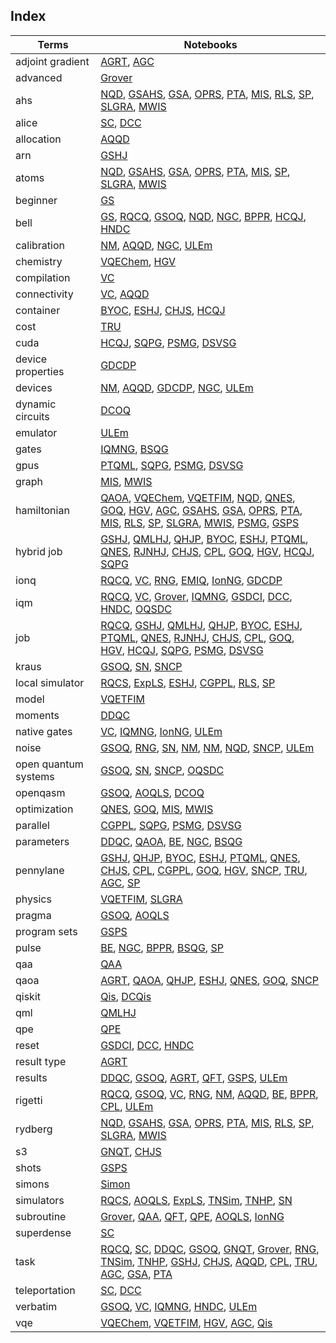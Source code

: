 ## <a name="index">Index</a> 
 |  Terms  | Notebooks  | 
 | -- | -- | 
 | adjoint gradient |  [AGRT](#AGRT)<a name="index_AGRT"></a>, [AGC](#AGC)<a name="index_AGC"></a>| <br>
 | advanced   |  [Grover](#Grover)<a name="index_Grover"></a>| <br>
 | ahs        |  [NQD](#NQD)<a name="index_NQD"></a>, [GSAHS](#GSAHS)<a name="index_GSAHS"></a>, [GSA](#GSA)<a name="index_GSA"></a>, [OPRS](#OPRS)<a name="index_OPRS"></a>, [PTA](#PTA)<a name="index_PTA"></a>, [MIS](#MIS)<a name="index_MIS"></a>, [RLS](#RLS)<a name="index_RLS"></a>, [SP](#SP)<a name="index_SP"></a>, [SLGRA](#SLGRA)<a name="index_SLGRA"></a>, [MWIS](#MWIS)<a name="index_MWIS"></a>| <br>
 | alice      |  [SC](#SC)<a name="index_SC"></a>, [DCC](#DCC)<a name="index_DCC"></a>| <br>
 | allocation |  [AQQD](#AQQD)<a name="index_AQQD"></a>| <br>
 | arn        |  [GSHJ](#GSHJ)<a name="index_GSHJ"></a>| <br>
 | atoms      |  [NQD](#NQD), [GSAHS](#GSAHS), [GSA](#GSA), [OPRS](#OPRS), [PTA](#PTA), [MIS](#MIS), [SP](#SP), [SLGRA](#SLGRA), [MWIS](#MWIS)| <br>
 | beginner   |  [GS](#GS)<a name="index_GS"></a>| <br>
 | bell       |  [GS](#GS), [RQCQ](#RQCQ)<a name="index_RQCQ"></a>, [GSOQ](#GSOQ)<a name="index_GSOQ"></a>, [NQD](#NQD), [NGC](#NGC)<a name="index_NGC"></a>, [BPPR](#BPPR)<a name="index_BPPR"></a>, [HCQJ](#HCQJ)<a name="index_HCQJ"></a>, [HNDC](#HNDC)<a name="index_HNDC"></a>| <br>
 | calibration |  [NM](#NM)<a name="index_NM"></a>, [AQQD](#AQQD), [NGC](#NGC), [ULEm](#ULEm)<a name="index_ULEm"></a>| <br>
 | chemistry  |  [VQEChem](#VQEChem)<a name="index_VQEChem"></a>, [HGV](#HGV)<a name="index_HGV"></a>| <br>
 | compilation |  [VC](#VC)<a name="index_VC"></a>| <br>
 | connectivity |  [VC](#VC), [AQQD](#AQQD)| <br>
 | container  |  [BYOC](#BYOC)<a name="index_BYOC"></a>, [ESHJ](#ESHJ)<a name="index_ESHJ"></a>, [CHJS](#CHJS)<a name="index_CHJS"></a>, [HCQJ](#HCQJ)| <br>
 | cost       |  [TRU](#TRU)<a name="index_TRU"></a>| <br>
 | cuda       |  [HCQJ](#HCQJ), [SQPG](#SQPG)<a name="index_SQPG"></a>, [PSMG](#PSMG)<a name="index_PSMG"></a>, [DSVSG](#DSVSG)<a name="index_DSVSG"></a>| <br>
 | device properties |  [GDCDP](#GDCDP)<a name="index_GDCDP"></a>| <br>
 | devices    |  [NM](#NM), [AQQD](#AQQD), [GDCDP](#GDCDP), [NGC](#NGC), [ULEm](#ULEm)| <br>
 | dynamic circuits |  [DCOQ](#DCOQ)<a name="index_DCOQ"></a>| <br>
 | emulator   |  [ULEm](#ULEm)| <br>
 | gates      |  [IQMNG](#IQMNG)<a name="index_IQMNG"></a>, [BSQG](#BSQG)<a name="index_BSQG"></a>| <br>
 | gpus       |  [PTQML](#PTQML)<a name="index_PTQML"></a>, [SQPG](#SQPG), [PSMG](#PSMG), [DSVSG](#DSVSG)| <br>
 | graph      |  [MIS](#MIS), [MWIS](#MWIS)| <br>
 | hamiltonian |  [QAOA](#QAOA)<a name="index_QAOA"></a>, [VQEChem](#VQEChem), [VQETFIM](#VQETFIM)<a name="index_VQETFIM"></a>, [NQD](#NQD), [QNES](#QNES)<a name="index_QNES"></a>, [GOQ](#GOQ)<a name="index_GOQ"></a>, [HGV](#HGV), [AGC](#AGC), [GSAHS](#GSAHS), [GSA](#GSA), [OPRS](#OPRS), [PTA](#PTA), [MIS](#MIS), [RLS](#RLS), [SP](#SP), [SLGRA](#SLGRA), [MWIS](#MWIS), [PSMG](#PSMG), [GSPS](#GSPS)<a name="index_GSPS"></a>| <br>
 | hybrid job |  [GSHJ](#GSHJ), [QMLHJ](#QMLHJ)<a name="index_QMLHJ"></a>, [QHJP](#QHJP)<a name="index_QHJP"></a>, [BYOC](#BYOC), [ESHJ](#ESHJ), [PTQML](#PTQML), [QNES](#QNES), [RJNHJ](#RJNHJ)<a name="index_RJNHJ"></a>, [CHJS](#CHJS), [CPL](#CPL)<a name="index_CPL"></a>, [GOQ](#GOQ), [HGV](#HGV), [HCQJ](#HCQJ), [SQPG](#SQPG)| <br>
 | ionq       |  [RQCQ](#RQCQ), [VC](#VC), [RNG](#RNG)<a name="index_RNG"></a>, [EMIQ](#EMIQ)<a name="index_EMIQ"></a>, [IonNG](#IonNG)<a name="index_IonNG"></a>, [GDCDP](#GDCDP)| <br>
 | iqm        |  [RQCQ](#RQCQ), [VC](#VC), [Grover](#Grover), [IQMNG](#IQMNG), [GSDCI](#GSDCI)<a name="index_GSDCI"></a>, [DCC](#DCC), [HNDC](#HNDC), [OQSDC](#OQSDC)<a name="index_OQSDC"></a>| <br>
 | job        |  [RQCQ](#RQCQ), [GSHJ](#GSHJ), [QMLHJ](#QMLHJ), [QHJP](#QHJP), [BYOC](#BYOC), [ESHJ](#ESHJ), [PTQML](#PTQML), [QNES](#QNES), [RJNHJ](#RJNHJ), [CHJS](#CHJS), [CPL](#CPL), [GOQ](#GOQ), [HGV](#HGV), [HCQJ](#HCQJ), [SQPG](#SQPG), [PSMG](#PSMG), [DSVSG](#DSVSG)| <br>
 | kraus      |  [GSOQ](#GSOQ), [SN](#SN)<a name="index_SN"></a>, [SNCP](#SNCP)<a name="index_SNCP"></a>| <br>
 | local simulator |  [RQCS](#RQCS)<a name="index_RQCS"></a>, [ExpLS](#ExpLS)<a name="index_ExpLS"></a>, [ESHJ](#ESHJ), [CGPPL](#CGPPL)<a name="index_CGPPL"></a>, [RLS](#RLS), [SP](#SP)| <br>
 | model      |  [VQETFIM](#VQETFIM)| <br>
 | moments    |  [DDQC](#DDQC)<a name="index_DDQC"></a>| <br>
 | native gates |  [VC](#VC), [IQMNG](#IQMNG), [IonNG](#IonNG), [ULEm](#ULEm)| <br>
 | noise      |  [GSOQ](#GSOQ), [RNG](#RNG), [SN](#SN), [NM](#NM), [NM](#NM), [NQD](#NQD), [SNCP](#SNCP), [ULEm](#ULEm)| <br>
 | open quantum systems |  [GSOQ](#GSOQ), [SN](#SN), [SNCP](#SNCP), [OQSDC](#OQSDC)| <br>
 | openqasm   |  [GSOQ](#GSOQ), [AOQLS](#AOQLS)<a name="index_AOQLS"></a>, [DCOQ](#DCOQ)| <br>
 | optimization |  [QNES](#QNES), [GOQ](#GOQ), [MIS](#MIS), [MWIS](#MWIS)| <br>
 | parallel   |  [CGPPL](#CGPPL), [SQPG](#SQPG), [PSMG](#PSMG), [DSVSG](#DSVSG)| <br>
 | parameters |  [DDQC](#DDQC), [QAOA](#QAOA), [BE](#BE)<a name="index_BE"></a>, [NGC](#NGC), [BSQG](#BSQG)| <br>
 | pennylane  |  [GSHJ](#GSHJ), [QHJP](#QHJP), [BYOC](#BYOC), [ESHJ](#ESHJ), [PTQML](#PTQML), [QNES](#QNES), [CHJS](#CHJS), [CPL](#CPL), [CGPPL](#CGPPL), [GOQ](#GOQ), [HGV](#HGV), [SNCP](#SNCP), [TRU](#TRU), [AGC](#AGC), [SP](#SP)| <br>
 | physics    |  [VQETFIM](#VQETFIM), [SLGRA](#SLGRA)| <br>
 | pragma     |  [GSOQ](#GSOQ), [AOQLS](#AOQLS)| <br>
 | program sets |  [GSPS](#GSPS)| <br>
 | pulse      |  [BE](#BE), [NGC](#NGC), [BPPR](#BPPR), [BSQG](#BSQG), [SP](#SP)| <br>
 | qaa        |  [QAA](#QAA)<a name="index_QAA"></a>| <br>
 | qaoa       |  [AGRT](#AGRT), [QAOA](#QAOA), [QHJP](#QHJP), [ESHJ](#ESHJ), [QNES](#QNES), [GOQ](#GOQ), [SNCP](#SNCP)| <br>
 | qiskit     |  [Qis](#Qis)<a name="index_Qis"></a>, [DCQis](#DCQis)<a name="index_DCQis"></a>| <br>
 | qml        |  [QMLHJ](#QMLHJ)| <br>
 | qpe        |  [QPE](#QPE)<a name="index_QPE"></a>| <br>
 | reset      |  [GSDCI](#GSDCI), [DCC](#DCC), [HNDC](#HNDC)| <br>
 | result type |  [AGRT](#AGRT)| <br>
 | results    |  [DDQC](#DDQC), [GSOQ](#GSOQ), [AGRT](#AGRT), [QFT](#QFT)<a name="index_QFT"></a>, [GSPS](#GSPS), [ULEm](#ULEm)| <br>
 | rigetti    |  [RQCQ](#RQCQ), [GSOQ](#GSOQ), [VC](#VC), [RNG](#RNG), [NM](#NM), [AQQD](#AQQD), [BE](#BE), [BPPR](#BPPR), [CPL](#CPL), [ULEm](#ULEm)| <br>
 | rydberg    |  [NQD](#NQD), [GSAHS](#GSAHS), [GSA](#GSA), [OPRS](#OPRS), [PTA](#PTA), [MIS](#MIS), [RLS](#RLS), [SP](#SP), [SLGRA](#SLGRA), [MWIS](#MWIS)| <br>
 | s3         |  [GNQT](#GNQT)<a name="index_GNQT"></a>, [CHJS](#CHJS)| <br>
 | shots      |  [GSPS](#GSPS)| <br>
 | simons     |  [Simon](#Simon)<a name="index_Simon"></a>| <br>
 | simulators |  [RQCS](#RQCS), [AOQLS](#AOQLS), [ExpLS](#ExpLS), [TNSim](#TNSim)<a name="index_TNSim"></a>, [TNHP](#TNHP)<a name="index_TNHP"></a>, [SN](#SN)| <br>
 | subroutine |  [Grover](#Grover), [QAA](#QAA), [QFT](#QFT), [QPE](#QPE), [AOQLS](#AOQLS), [IonNG](#IonNG)| <br>
 | superdense |  [SC](#SC)| <br>
 | task       |  [RQCQ](#RQCQ), [SC](#SC), [DDQC](#DDQC), [GSOQ](#GSOQ), [GNQT](#GNQT), [Grover](#Grover), [RNG](#RNG), [TNSim](#TNSim), [TNHP](#TNHP), [GSHJ](#GSHJ), [CHJS](#CHJS), [AQQD](#AQQD), [CPL](#CPL), [TRU](#TRU), [AGC](#AGC), [GSA](#GSA), [PTA](#PTA)| <br>
 | teleportation |  [SC](#SC), [DCC](#DCC)| <br>
 | verbatim   |  [GSOQ](#GSOQ), [VC](#VC), [IQMNG](#IQMNG), [HNDC](#HNDC), [ULEm](#ULEm)| <br>
 | vqe        |  [VQEChem](#VQEChem), [VQETFIM](#VQETFIM), [HGV](#HGV), [AGC](#AGC), [Qis](#Qis)| <br>
